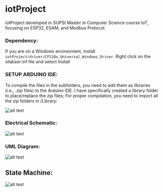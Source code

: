 # iotProject
iotProject developed in SUPSI Master in Computer Science course IoT, focusing on ESP32, ESAM, and Modbus Protocol.

### Dependency:
If you are on a Windows environment, install `iotProject/driver/CP210x_Universal_Windows_Driver`.
Right click on the silabser.inf file and select Install

### SETUP ARDUINO IDE:

To compile the files in the subfolders, you need to add them as libraries (i.e., .zip files) to the Arduino IDE.
I have specifically created a library folder to place/replace the zip files;
For proper compilation, you need to import all the zip folders in /Library:

![alt text](image/Library.png)

### Electrical Schematic:

![alt text](image/schema_elettrico.jpeg)

### UML Diagram:

![alt text](image/uml.png)

## State Machine: 

![alt text](image/state_machine.png)
